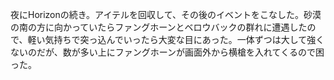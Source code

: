 夜にHorizonの続き。アイテルを回収して、その後のイベントをこなした。砂漠の南の方に向かっていたらファングホーンとベロウバックの群れに遭遇したので、軽い気持ちで突っ込んでいったら大変な目にあった。一体ずつは大して強くないのだが、数が多い上にファングホーンが画面外から横槍を入れてくるので困った。
